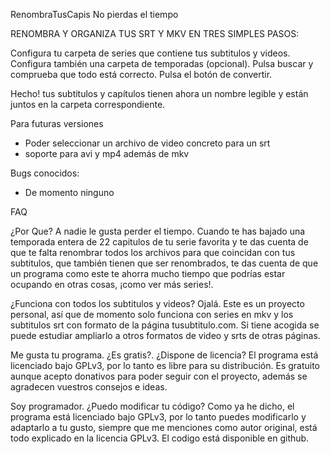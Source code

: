RenombraTusCapis
No pierdas el tiempo




RENOMBRA Y ORGANIZA TUS SRT Y MKV EN TRES SIMPLES PASOS:

Configura tu carpeta de series que contiene tus subtitulos y videos. Configura también una carpeta de temporadas (opcional).
Pulsa buscar y comprueba que todo está correcto.
Pulsa el botón de convertir.


Hecho! tus subtitulos y capítulos tienen ahora un nombre legible y están juntos en la carpeta correspondiente.


Para futuras versiones

- Poder seleccionar un archivo de video concreto para un srt
- soporte para avi y mp4 además de mkv


Bugs conocidos:

- De momento ninguno





FAQ

¿Por Que?
A nadie le gusta perder el tiempo. Cuando te has bajado una temporada entera de 22 capitulos de tu serie favorita y te das cuenta de que te falta renombrar todos los archivos para que coincidan con tus subtitulos, que también tienen que ser renombrados, te das cuenta de que un programa como este te ahorra mucho tiempo que podrías estar ocupando en otras cosas, ¡como ver más series!.

¿Funciona con todos los subtitulos y videos?
Ojalá. Este es un proyecto personal, así que de momento solo funciona con series en mkv y los subtitulos srt con formato de la página tusubtitulo.com. Si tiene acogida se puede estudiar ampliarlo a otros formatos de video y srts de otras páginas.

Me gusta tu programa. ¿Es gratis?. ¿Dispone de licencia?
El programa está licenciado bajo GPLv3, por lo tanto es libre para su distribución. Es gratuito aunque acepto donativos para poder seguir con el proyecto, además se agradecen vuestros consejos e ideas.

Soy programador. ¿Puedo modificar tu código?
Como ya he dicho, el programa está licenciado bajo GPLv3, por lo tanto puedes modificarlo y adaptarlo a tu gusto, siempre que me menciones como autor original, está todo explicado en la licencia GPLv3. El codigo está disponible en github.

